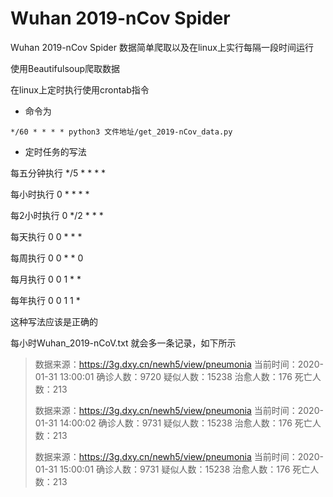 # Wuhan 2019-nCov Spider
 Wuhan 2019-nCov Spider 数据简单爬取以及在linux上实行每隔一段时间运行

使用Beautifulsoup爬取数据

在linux上定时执行使用crontab指令

- 命令为

```shell
*/60 * * * * python3 文件地址/get_2019-nCov_data.py

```

- 定时任务的写法

每五分钟执行 */5 * * * *

每小时执行   0 * * * *

每2小时执行   0 */2 * * *

每天执行    0 0 * * *

每周执行    0 0 * * 0

每月执行    0 0 1 * *

每年执行    0 0 1 1 *

这种写法应该是正确的

每小时Wuhan_2019-nCoV.txt 就会多一条记录，如下所示

> 数据来源：https://3g.dxy.cn/newh5/view/pneumonia 当前时间：2020-01-31 13:00:01
> 确诊人数：9720   疑似人数：15238   治愈人数：176   死亡人数：213
>
> 数据来源：https://3g.dxy.cn/newh5/view/pneumonia 当前时间：2020-01-31 14:00:02
> 确诊人数：9731   疑似人数：15238   治愈人数：176   死亡人数：213
>
> 数据来源：https://3g.dxy.cn/newh5/view/pneumonia 当前时间：2020-01-31 15:00:01
> 确诊人数：9731   疑似人数：15238   治愈人数：176   死亡人数：213